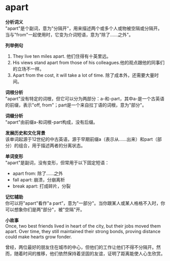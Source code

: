 # apart

**分析词义**  
"apart"是个副词，意为"分隔开"，用来描述两个或多个人或物被空隔或分隔开。当与"from"一起使用时，它变为介词短语，意为"除了……之外"。

  

**列举例句**

  

1.  They live ten miles apart. 他们住得有十英里远。
2.  His views stand apart from those of his colleagues.他的观点跟他的同事们的立场不一样。
3.  Apart from the cost, it will take a lot of time. 除了成本外，还需要大量时间。

  

**词根分析**  
"apart"没有特定的词根，但它可以分为两部分：a-和-part，其中a-是一个古英语的前缀，表示"off, from"；part是一个来自拉丁语的词根，意为"部分"。

  

**词缀分析**  
"apart"由前缀a-和词根-part构成，没有后缀。

  

**发展历史和文化背景**  
该单词起源于12世纪的中古英语，源于早期前缀a（表示从......出来）和part（部分）的组合，用于描述两者的分离状态。

  

**单词变形**  
"apart"是副词，没有变形，但常用于以下固定短语：

  

*   apart from: 除了……之外
*   fall apart: 崩溃，分崩离析
*   break apart: 打成碎片，分裂

  

**记忆辅助**  
你可以将"apart"看作"a part”，意为"一部分"。当你跟某人或某人格格不入时，你可以想象你们是两"部分"，被"空隔"开。

  

**小故事**  
Once, two best friends lived in heart of the city, but their jobs moved them apart. Over time, they still maintained their strong bonds, proving distance could make hearts grow fonder.

  

曾经，两位最好的朋友住在城市的中心，但他们的工作让他们不得不分隔开。然而，随着时间的推移，他们依然保持着坚固的友谊，证明了距离能使人心生欣赏。
